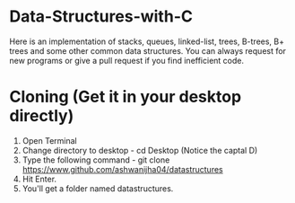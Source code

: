 # Data-Structures-with-C
Here is an implementation of stacks, queues, linked-list, trees, B-trees, B+ trees and some other common data structures.
You can always request for new programs or give a pull request if you find inefficient code.

# Cloning (Get it in your desktop directly)
1. Open Terminal
2. Change directory to desktop - cd Desktop (Notice the captal D)
3. Type the following command - git clone https://www.github.com/ashwanijha04/datastructures
4. Hit Enter.
5. You'll get a folder named datastructures.

